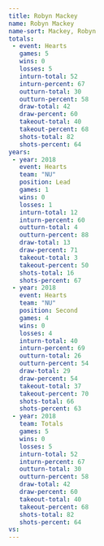 ```yaml
---
title: Robyn Mackey
name: Robyn Mackey
name-sort: Mackey, Robyn
totals:
 - event: Hearts
   games: 5
   wins: 0
   losses: 5
   inturn-total: 52
   inturn-percent: 67
   outturn-total: 30
   outturn-percent: 58
   draw-total: 42
   draw-percent: 60
   takeout-total: 40
   takeout-percent: 68
   shots-total: 82
   shots-percent: 64
years:
 - year: 2018
   event: Hearts
   team: "NU"
   position: Lead
   games: 1
   wins: 0
   losses: 1
   inturn-total: 12
   inturn-percent: 60
   outturn-total: 4
   outturn-percent: 88
   draw-total: 13
   draw-percent: 71
   takeout-total: 3
   takeout-percent: 50
   shots-total: 16
   shots-percent: 67
 - year: 2018
   event: Hearts
   team: "NU"
   position: Second
   games: 4
   wins: 0
   losses: 4
   inturn-total: 40
   inturn-percent: 69
   outturn-total: 26
   outturn-percent: 54
   draw-total: 29
   draw-percent: 54
   takeout-total: 37
   takeout-percent: 70
   shots-total: 66
   shots-percent: 63
 - year: 2018
   team: Totals
   games: 5
   wins: 0
   losses: 5
   inturn-total: 52
   inturn-percent: 67
   outturn-total: 30
   outturn-percent: 58
   draw-total: 42
   draw-percent: 60
   takeout-total: 40
   takeout-percent: 68
   shots-total: 82
   shots-percent: 64
vs:
---
```

